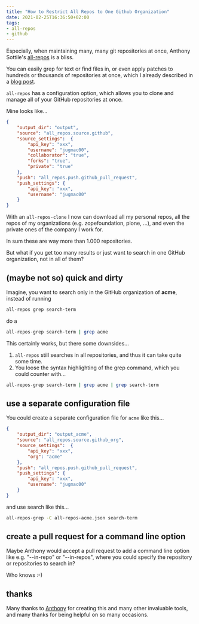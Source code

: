 ```yaml
---
title: "How to Restrict All Repos to One Github Organization"
date: 2021-02-25T16:36:50+02:00
tags:
- all-repos
- github
---
```


Especially, when maintaining many, many git repositories at once,
Anthony Sottile's [all-repos](https://github.com/asottile/all-repos) is a bliss.

You can easily grep for text or find files in,
or even apply patches to hundreds or thousands of repositories at once,
which I already described in a [blog post](https://jugmac00.github.io/blog/how-to-create-hundreds-of-pull-requests-with-a-single-command/).

`all-repos` has a configuration option,
which allows you to clone and manage all of your GitHub repositories at once.

Mine looks like...

```json
{
    "output_dir": "output",
    "source": "all_repos.source.github",
    "source_settings":  {
        "api_key": "xxx",
        "username": "jugmac00",
        "collaborator": "true",
        "forks": "true",
        "private": "true"
    },
    "push": "all_repos.push.github_pull_request",
    "push_settings": {
        "api_key": "xxx",
        "username": "jugmac00"
    }
}
```

With an `all-repos-clone` I now can download all my personal repos,
all the repos of my organizations (e.g. zopefoundation, plone, ...),
and even the private ones of the company I work for.

In sum these are way more than 1.000 repositories.

But what if you get too many results or just want to search in one GitHub organization,
not in all of them?

## (maybe not so) quick and dirty

Imagine, you want to search only in the GitHub organization of **acme**, instead of running

```bash
all-repos grep search-term
```

do a

```bash
all-repos-grep search-term | grep acme
```

This certainly works, but there some downsides...

1. `all-repos` still searches in all repositories, and thus it can take quite some time.
2. You loose the syntax highlighting of the grep command, which you could counter with...

```bash
all-repos-grep search-term | grep acme | grep search-term
```

## use a separate configuration file

You could create a separate configuration file for `acme` like this...

```json
{
    "output_dir": "output_acme",
    "source": "all_repos.source.github_org",
    "source_settings":  {
        "api_key": "xxx",
        "org": "acme"
    },
    "push": "all_repos.push.github_pull_request",
    "push_settings": {
        "api_key": "xxx",
        "username": "jugmac00"
    }
}
```

and use search like this...

```bash
all-repos-grep -C all-repos-acme.json search-term
```

## create a pull request for a command line option

Maybe Anthony would accept a pull request to add a command line option like e.g. "--in-repo" or "--in-repos",
where you could specify the repository or repositories to search in?

Who knows :-)


## thanks

Many thanks to [Anthony](https://twitter.com/codewithanthony) for creating this and many other invaluable tools,
and many thanks for being helpful on so many occasions.

